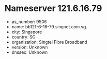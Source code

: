 # Nameserver 121.6.16.79

* as_number: 9506
* name: bb121-6-16-79.singnet.com.sg.
* city: Singapore
* country: SG
* organization: Singtel Fibre Broadband
* version: Unknown
* dnssec: Unknown
